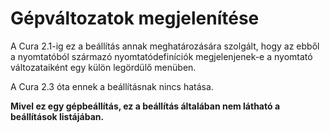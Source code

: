 # Gépváltozatok megjelenítése

A Cura 2.1-ig ez a beállítás annak meghatározására szolgált, hogy az ebből a nyomtatóból származó nyomtatódefiníciók megjelenjenek-e a nyomtató változataiként egy külön legördülő menüben.

A Cura 2.3 óta ennek a beállításnak nincs hatása.

**Mivel ez egy gépbeállítás, ez a beállítás általában nem látható a beállítások listájában.**
